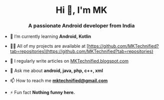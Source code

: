 <h1 align="center">Hi 👋, I'm MK</h1>
<h3 align="center">A passionate Android developer from India</h3>

- 🌱 I’m currently learning **Android, Kotlin**

- 👨‍💻 All of my projects are available at [https://github.com/MKTechnified?tab=repositories](https://github.com/MKTechnified?tab=repositories)

- 📝 I regularly write articles on [MKTechnified.blogspot.com](MKTechnified.blogspot.com)

- 💬 Ask me about **android, java, php, c++, xml**

- 📫 How to reach me **mktechnified@gmail.com**

- ⚡ Fun fact **Nothing funny here.**

</p>

